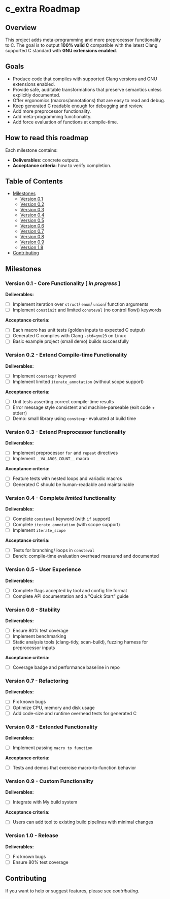 <!-- :toc: macro -->
<!-- :toc-title: -->
<!-- :toclevels: 99 -->

# c_extra Roadmap <!-- omit from toc -->

## Overview <!-- omit from toc -->

This project adds meta-programming and more preprocessor functionality to C.
The goal is to output **100% valid C** compatible with the latest Clang supported C standard with **GNU extensions enabled**.

## Goals <!-- omit from toc -->

- Produce code that compiles with supported Clang versions and GNU extensions enabled.
- Provide safe, auditable transformations that preserve semantics unless explicitly documented.
- Offer ergonomics (macros/annotations) that are easy to read and debug.
- Keep generated C readable enough for debugging and review.
- Add more preprocessor functionality.
- Add meta-programming functionality.
- Add force evaluation of functions at compile-time.

## How to read this roadmap

Each milestone contains:

- **Deliverables**: concrete outputs.
- **Acceptance criteria**: how to verify completion.

## Table of Contents <!-- omit from toc -->

* [Milestones](#milestones)
    * [Version 0.1](#version-01-core-functionality-in-progress)
    * [Version 0.2](#version-02-extend-compile-time-functionality)
    * [Version 0.3](#version-03-extend-preprocessor-functionality)
    * [Version 0.4](#version-04-complete-limited-functionality)
    * [Version 0.5](#version-05-user-experience)
    * [Version 0.6](#version-06-stability)
    * [Version 0.7](#version-07-refactoring)
    * [Version 0.8](#version-08-extended-functionality)
    * [Version 0.9](#version-09-custom-functionality)
    * [Version 1.8](#version-10-release)
* [Contributing](#contributing)

## Milestones

### Version 0.1 - Core Functionality \[ _in progress_ ]

**Deliverables:**

- [ ] Implement iteration over `struct`/ `enum`/ `union`/ function arguments
- [ ] Implement `constinit` and limited `consteval` (no control flow)) keywords

**Acceptance criteria:**

- [ ] Each macro has unit tests (golden inputs to expected C output)
- [ ] Generated C compiles with Clang `-std=gnu23` on Linux
- [ ] Basic example project (small demo) builds successfully

### Version 0.2 - Extend Compile-time Functionality

**Deliverables:**

- [ ] Implement `constexpr` keyword
- [ ] Implement limited `iterate_annotation` (without scope support)

**Acceptance criteria:**

- [ ] Unit tests asserting correct compile-time results
- [ ] Error message style consistent and machine-parseable (exit code + stderr)
- [ ] Demo: small library using `constexpr` evaluated at build time

### Version 0.3 - Extend Preprocessor functionality

**Deliverables:**

- [ ] Implement preprocessor `for` and `repeat` directives
- [ ] Implement `__VA_ARGS_COUNT__` macro

**Acceptance criteria:**

- [ ] Feature tests with nested loops and variadic macros
- [ ] Generated C should be human-readable and maintainable

### Version 0.4 - Complete *limited* functionality

**Deliverables:**

- [ ] Complete `consteval` keyword (with `if` support)
- [ ] Complete `iterate_annotation` (with scope support)
- [ ] Implement `iterate_scope`

**Acceptance criteria:**

- [ ] Tests for branching/ loops in `consteval`
- [ ] Bench: compile-time evaluation overhead measured and documented

### Version 0.5 - User Experience

**Deliverables:**

- [ ] Complete flags accepted by tool and config file format
- [ ] Complete API documentation and a "Quick Start" guide

### Version 0.6 - Stability

**Deliverables:**

- [ ] Ensure 80% test coverage
- [ ] Implement benchmarking
- [ ] Static analysis tools (clang-tidy, scan-build), fuzzing harness for preprocessor inputs

**Acceptance criteria:**

- [ ] Coverage badge and performance baseline in repo

### Version 0.7 - Refactoring

**Deliverables:**

- [ ] Fix known bugs
- [ ] Optimize CPU, memory and disk usage
- [ ] Add code-size and runtime overhead tests for generated C

### Version 0.8 - Extended Functionality

**Deliverables:**

- [ ] Implement passing `macro to function`

**Acceptance criteria:**

- [ ] Tests and demos that exercise macro-to-function behavior

### Version 0.9 - Custom Functionality

**Deliverables:**

- [ ] Integrate with My build system

**Acceptance criteria:**

- [ ] Users can add tool to existing build pipelines with minimal changes

### Version 1.0 - Release

**Deliverables:**

- [ ] Fix known bugs
- [ ] Ensure 80% test coverage

## Contributing

If you want to help or suggest features, please see *contributing*.
